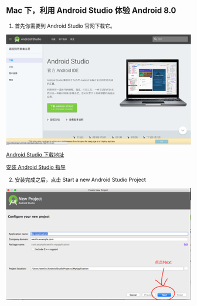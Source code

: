 ##  Mac 下，利用 Android Studio 体验 Android 8.0

1. 首先你需要到 Android Studio 官网下载它。

![GitHub](img/android-sudio-2017-10-20-10.31.08.png "android studio download")


[Android Studio 下载地址](https://developer.android.com/studio/index.html?hl=zh-cn)

[安装 Android Studio 指导](https://developer.android.com/studio/install.html?hl=zh-cn)


2. 安装完成之后，点击 Start a new Android Studio Project

![create project](img/create-new-project.png "Create New Project")
